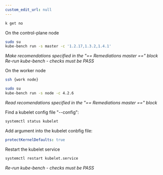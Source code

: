 ```yaml
---
custom_edit_url: null
---
```


```sh
k get no
```

On the control-plane node

```sh
sudo su
kube-bench run -s master -c '1.2.17,1.3.2,1.4.1'
```
*Make recomendations specified in the "== Remediations master ==" block*
*Re-run kube-bench - checks must be PASS*

On the worker node

```sh
ssh {work node}

sudo su
kube-bench run -s node -c 4.2.6
```

*Read recomendations specified in the "== Remediations master ==" block*

Find a kubelet config file "--config":

```sh
systemctl status kubelet
```

Add argument into the kubelet conbfig file:

```yaml
protectKernelDefaults: true
```

Restart the kubelet service

```sh
systemctl restart kubelet.service
```
*Re-run kube-bench - checks must be PASS*
